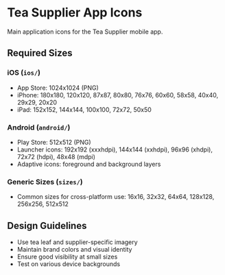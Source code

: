 # Tea Supplier App Icons

Main application icons for the Tea Supplier mobile app.

## Required Sizes

### iOS (`ios/`)
- App Store: 1024x1024 (PNG)
- iPhone: 180x180, 120x120, 87x87, 80x80, 76x76, 60x60, 58x58, 40x40, 29x29, 20x20
- iPad: 152x152, 144x144, 100x100, 72x72, 50x50

### Android (`android/`)
- Play Store: 512x512 (PNG)
- Launcher icons: 192x192 (xxxhdpi), 144x144 (xxhdpi), 96x96 (xhdpi), 72x72 (hdpi), 48x48 (mdpi)
- Adaptive icons: foreground and background layers

### Generic Sizes (`sizes/`)
- Common sizes for cross-platform use: 16x16, 32x32, 64x64, 128x128, 256x256, 512x512

## Design Guidelines
- Use tea leaf and supplier-specific imagery
- Maintain brand colors and visual identity
- Ensure good visibility at small sizes
- Test on various device backgrounds